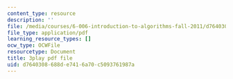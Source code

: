 ```yaml
---
content_type: resource
description: ''
file: /media/courses/6-006-introduction-to-algorithms-fall-2011/d7640308688de7416a70c5093761987a_P7frcB_-g4w.pdf
file_type: application/pdf
learning_resource_types: []
ocw_type: OCWFile
resourcetype: Document
title: 3play pdf file
uid: d7640308-688d-e741-6a70-c5093761987a
---
```

